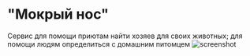# "Мокрый нос"
Cервис для помощи приютам найти хозяев для своих животных; для помощи людям определиться с домашним питомцем
![screenshot](readme-assets/register.gif)
